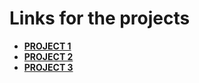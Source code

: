 # Links for the projects

- **[PROJECT 1](https://mandy8055.github.io/web_handsOn/quote-generator/index.html)**
- **[PROJECT 2](https://mandy8055.github.io/web_handsOn/infinite-scroll/index.html)**
- **[PROJECT 3](https://mandy8055.github.io/web_handsOn/picture-in-picture/index.html)**
